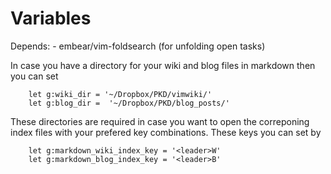 
# Variables

Depends: 
    - embear/vim-foldsearch (for unfolding open tasks)

In case you have a directory for your wiki and blog files in markdown then you can set
```vim
    let g:wiki_dir = '~/Dropbox/PKD/vimwiki/'
    let g:blog_dir =  '~/Dropbox/PKD/blog_posts/'
```
These directories are required in case you want to open the correponing index files with your prefered key combinations. These keys you can set by
```vim
    let g:markdown_wiki_index_key = '<leader>W'
    let g:markdown_blog_index_key = '<leader>B'
```
